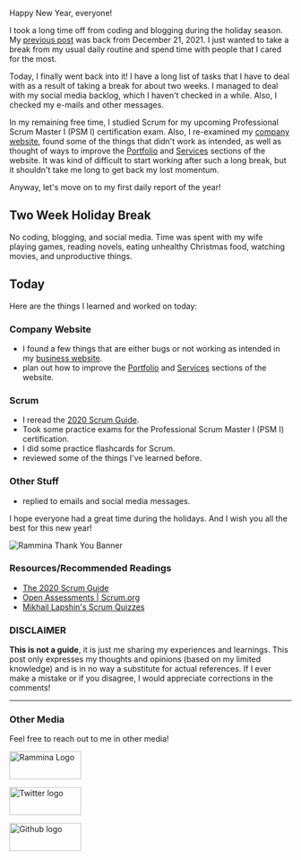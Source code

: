 Happy New Year, everyone!

I took a long time off from coding and blogging during the holiday season. My [previous post](https://blog.rammina.com/day-66-of-100-days-of-code-and-scrum-services-and-portfolio-pages-for-my-business-website) was back from December 21, 2021. I just wanted to take a break from my usual daily routine and spend time with people that I cared for the most.

Today, I finally went back into it! I have a long list of tasks that I have to deal with as a result of taking a break for about two weeks. I managed to deal with my social media backlog, which I haven't checked in a while. Also, I checked my e-mails and other messages.

In my remaining free time, I studied Scrum for my upcoming Professional Scrum Master I (PSM I) certification exam. Also, I re-examined my [company website](https://www.rammina.com), found some of the things that didn't work as intended, as well as thought of ways to improve the [Portfolio](https://www.rammina.com/portfolio) and [Services](https://www.rammina.com/services) sections of the website. It was kind of difficult to start working after such a long break, but it shouldn't take me long to get back my lost momentum.

Anyway, let's move on to my first daily report of the year!

## Two Week Holiday Break

No coding, blogging, and social media. Time was spent with my wife playing games, reading novels, eating unhealthy Christmas food, watching movies, and unproductive things.

## Today

Here are the things I learned and worked on today:

### Company Website

- I found a few things that are either bugs or not working as intended in my [business website](https://www.rammina.com).
- plan out how to improve the [Portfolio](https://www.rammina.com/portfolio) and [Services](https://www.rammina.com/services) sections of the website.

### Scrum

- I reread the [2020 Scrum Guide](https://scrumguides.org/scrum-guide.html).
- Took some practice exams for the Professional Scrum Master I (PSM I) certification.
- I did some practice flashcards for Scrum.
- reviewed some of the things I've learned before.

### Other Stuff

- replied to emails and social media messages.

I hope everyone had a great time during the holidays. And I wish you all the best for this new year!

![Rammina Thank You Banner](https://dev-to-uploads.s3.amazonaws.com/uploads/articles/x9ayfxxxaz2g2hfcqbsk.png)

### Resources/Recommended Readings

- [The 2020 Scrum Guide](https://scrumguides.org/scrum-guide.html)
- [Open Assessments | Scrum.org](https://www.scrum.org/open-assessments)
- [Mikhail Lapshin's Scrum Quizzes](https://mlapshin.com/index.php/scrum-quizzes/)

### DISCLAIMER

**This is not a guide**, it is just me sharing my experiences and learnings. This post only expresses my thoughts and opinions (based on my limited knowledge) and is in no way a substitute for actual references. If I ever make a mistake or if you disagree, I would appreciate corrections in the comments!

<hr />

### Other Media

Feel free to reach out to me in other media!

<span><a target="_blank" href="https://www.rammina.com"><img src="https://res.cloudinary.com/rammina/image/upload/v1638444046/rammina-button-128_x9ginu.png" alt="Rammina Logo" width="128" height="50"/></a></span>

<span><a target="_blank" href="https://twitter.com/RamminaR"><img src="https://res.cloudinary.com/rammina/image/upload/v1636792959/twitter-logo_laoyfu_pdbagm.png" alt="Twitter logo" width="128" height="50"/></a></span>

<span><a target="_blank" href="https://github.com/Rammina"><img src="https://res.cloudinary.com/rammina/image/upload/v1636795051/GitHub-Emblem2_epcp8r.png" alt="Github logo" width="128" height="50"/></a></span>
